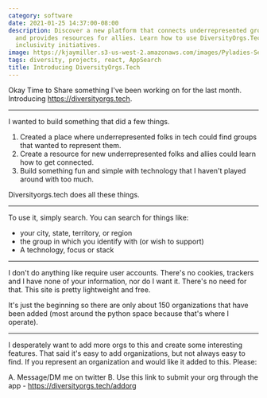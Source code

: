 ```yaml
---
category: software
date: 2021-01-25 14:37:00-08:00
description: Discover a new platform that connects underrepresented groups in tech
  and provides resources for allies. Learn how to use DiversityOrgs.Tech and support
  inclusivity initiatives.
image: https://kjaymiller.s3-us-west-2.amazonaws.com/images/Pyladies-Seattle-snippet.png
tags: diversity, projects, react, AppSearch
title: Introducing DiversityOrgs.Tech
---
```


Okay Time to Share something I've been working on for the last month. Introducing https://diversityorgs.tech.

---

I wanted to build something that did a few things.

1. Created a place where underrepresented folks in tech could find groups that wanted to represent them.
2. Create a resource for new underrepresented folks and allies could learn how to get connected.
3. Build something fun and simple with technology that I haven't played around with too much.

Diversityorgs.tech does all these things.

---

To use it, simply search. You can search for things like:

- your city, state, territory, or region
- the group in which you identify with (or wish to support)
- A technology, focus or stack

---

I don't do anything like require user accounts. There's no cookies, trackers and I have none of your information, nor do I want it. There's no need for that. This site is pretty lightweight and free. 

It's just the beginning so there are only about 150 organizations that have been added (most around the python space because that's where I operate).

---

I desperately want to add more orgs to this and create some interesting features. That said it's easy to add organizations, but not always easy to find. If you represent an organization and would like it added to this. Please:

A. Message/DM me on twitter
B. Use this link to submit your org through the app - https://diversityorgs.tech/addorg